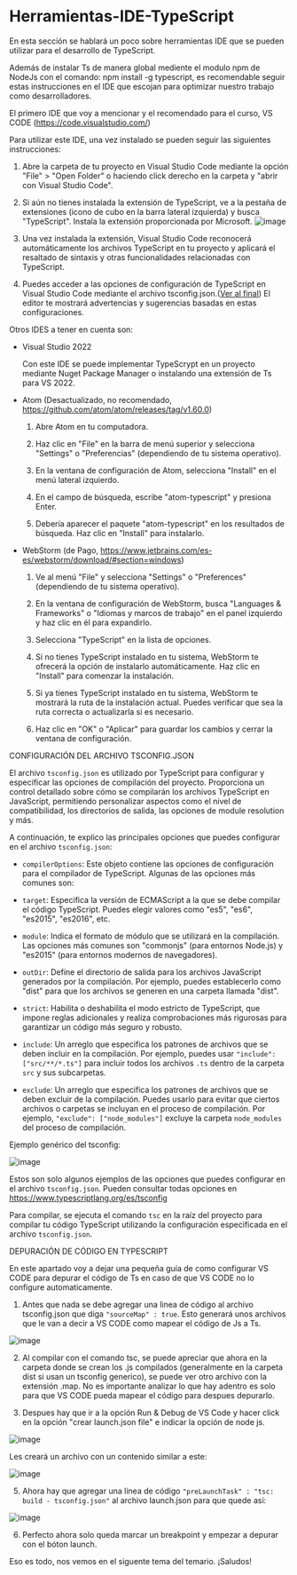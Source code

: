 # Herramientas-IDE-TypeScript

En esta sección se hablará un poco sobre herramientas IDE que se pueden utilizar para el desarrollo de TypeScript.

Además de instalar Ts de manera global mediente el modulo npm de NodeJs con el comando: npm install -g typescript, es recomendable seguir estas instrucciones  en el IDE que escojan para optimizar nuestro trabajo como desarrolladores.

El primero IDE que voy a mencionar y el recomendado para el curso, VS CODE (https://code.visualstudio.com/)

Para utilizar este IDE, una vez instalado se pueden seguir las siguientes instrucciones:

1. Abre la carpeta de tu proyecto en Visual Studio Code mediante la opción "File" > "Open Folder" o haciendo click derecho en la carpeta y "abrir con Visual Studio Code". 

2. Si aún no tienes instalada la extensión de TypeScript, ve a la pestaña de extensiones (icono de cubo en la barra lateral izquierda) y busca "TypeScript". Instala la extensión proporcionada por Microsoft.
![image](https://github.com/nicodonazzon/Herramientas-IDE/assets/60930400/19722b40-9a84-4817-a118-e8282373d14d)

3. Una vez instalada la extensión, Visual Studio Code reconocerá automáticamente los archivos TypeScript en tu proyecto y aplicará el resaltado de sintaxis y otras funcionalidades relacionadas con TypeScript.

4. Puedes acceder a las opciones de configuración de TypeScript en Visual Studio Code mediante el archivo tsconfig.json.([Ver al final](#seccion1)) El editor te mostrará advertencias y sugerencias basadas en estas configuraciones.

Otros IDES a tener en cuenta son:

* Visual Studio 2022

  Con este IDE se puede implementar TypeScrypt en un proyecto mediante Nuget Package Manager o instalando una extensión de Ts para VS 2022.

* Atom (Desactualizado, no recomendado, https://github.com/atom/atom/releases/tag/v1.60.0)

   1. Abre Atom en tu computadora.

   2. Haz clic en "File" en la barra de menú superior y selecciona "Settings" o "Preferencias" (dependiendo de tu sistema operativo).

   3. En la ventana de configuración de Atom, selecciona "Install" en el menú lateral izquierdo.

   4. En el campo de búsqueda, escribe "atom-typescript" y presiona Enter.

   5. Debería aparecer el paquete "atom-typescript" en los resultados de búsqueda. Haz clic en "Install" para instalarlo.

* WebStorm (de Pago, https://www.jetbrains.com/es-es/webstorm/download/#section=windows)

  1. Ve al menú "File" y selecciona "Settings" o "Preferences" (dependiendo de tu sistema operativo).

  2. En la ventana de configuración de WebStorm, busca "Languages & Frameworks" o "Idiomas y marcos de trabajo" en el panel izquierdo y haz clic 
  en él para expandirlo.

  3. Selecciona "TypeScript" en la lista de opciones.

  4. Si no tienes TypeScript instalado en tu sistema, WebStorm te ofrecerá la opción de instalarlo automáticamente. Haz clic en "Install" para 
  comenzar la instalación.

  5. Si ya tienes TypeScript instalado en tu sistema, WebStorm te mostrará la ruta de la instalación actual. Puedes verificar que sea la ruta 
  correcta o actualizarla si es necesario.

  6. Haz clic en "OK" o "Aplicar" para guardar los cambios y cerrar la ventana de configuración.

<a name="seccion1"></a>

CONFIGURACIÓN DEL ARCHIVO TSCONFIG.JSON

El archivo `tsconfig.json` es utilizado por TypeScript para configurar y especificar las opciones de compilación del proyecto. Proporciona un control detallado sobre cómo se compilarán los archivos TypeScript en JavaScript, permitiendo personalizar aspectos como el nivel de compatibilidad, los directorios de salida, las opciones de module resolution y más.

A continuación, te explico las principales opciones que puedes configurar en el archivo `tsconfig.json`:

- `compilerOptions`: Este objeto contiene las opciones de configuración para el compilador de TypeScript. Algunas de las opciones más comunes son:

- `target`: Especifica la versión de ECMAScript a la que se debe compilar el código TypeScript. Puedes elegir valores como "es5", "es6", "es2015", "es2016", etc.

- `module`: Indica el formato de módulo que se utilizará en la compilación. Las opciones más comunes son "commonjs" (para entornos Node.js) y "es2015" (para entornos modernos de navegadores).

- `outDir`: Define el directorio de salida para los archivos JavaScript generados por la compilación. Por ejemplo, puedes establecerlo como "dist" para que los archivos se generen en una carpeta llamada "dist".

- `strict`: Habilita o deshabilita el modo estricto de TypeScript, que impone reglas adicionales y realiza comprobaciones más rigurosas para garantizar un código más seguro y robusto.

- `include`: Un arreglo que especifica los patrones de archivos que se deben incluir en la compilación. Por ejemplo, puedes usar `"include": ["src/**/*.ts"]` para incluir todos los archivos `.ts` dentro de la carpeta `src` y sus subcarpetas.

- `exclude`: Un arreglo que especifica los patrones de archivos que se deben excluir de la compilación. Puedes usarlo para evitar que ciertos archivos o carpetas se incluyan en el proceso de compilación. Por ejemplo, `"exclude": ["node_modules"]` excluye la carpeta `node_modules` del proceso de compilación.

Ejemplo genérico del tsconfig:

![image](https://github.com/nicodonazzon/Herramientas-IDE/assets/60930400/f4a9280d-3b73-41b3-a88e-2eec9326a506)


Estos son solo algunos ejemplos de las opciones que puedes configurar en el archivo `tsconfig.json`. Pueden consultar todas opciones en https://www.typescriptlang.org/es/tsconfig

Para compilar, se ejecuta el comando `tsc` en la raíz del proyecto para compilar tu código TypeScript utilizando la configuración especificada en el archivo `tsconfig.json`.

DEPURACIÓN DE CÓDIGO EN TYPESCRIPT

En este apartado voy a dejar una pequeña guía de como configurar VS CODE para depurar el código de Ts en caso de que VS CODE no lo configure automaticamente. 

1. Antes que nada se debe agregar una linea de código al archivo tsconfig.json que diga `"sourceMap" : true`. Esto generará unos archivos que le van a decir a VS CODE como mapear el código de Js a Ts.

![image](https://github.com/nicodonazzon/Herramientas-IDE/assets/60930400/2d643bc8-9bea-4226-9080-67f2b642e17f)

2. Al compilar con el comando tsc, se puede apreciar que ahora en la carpeta donde se crean los .js compilados (generalmente en la carpeta dist si usan un tsconfig generico), se puede ver otro archivo con la extensión .map. No es importante analizar lo que hay adentro es solo para que VS CODE pueda mapear el código para despues depurarlo.

3. Despues hay que ir a la opción Run & Debug de VS Code y hacer click en la opción "crear launch.json file" e indicar la opción de node js.

![image](https://github.com/nicodonazzon/Herramientas-IDE/assets/60930400/172d9c77-5fb0-4c9e-a436-3b4da606d32a)

   Les creará un archivo con un contenido similar a este:

![image](https://github.com/nicodonazzon/Herramientas-IDE/assets/60930400/1a7babd6-0dd4-4b0c-a7b1-a1b963cbc953)

5. Ahora hay que agregar una línea de código `"preLaunchTask" : "tsc: build - tsconfig.json"` al archivo launch.json para que quede así:

![image](https://github.com/nicodonazzon/Herramientas-IDE/assets/60930400/4885a846-dace-4309-9bec-d65342a62fad)

6. Perfecto ahora solo queda marcar un breakpoint y empezar a depurar con el bóton launch.

Eso es todo, nos vemos en el siguente tema del temario. ¡Saludos!


